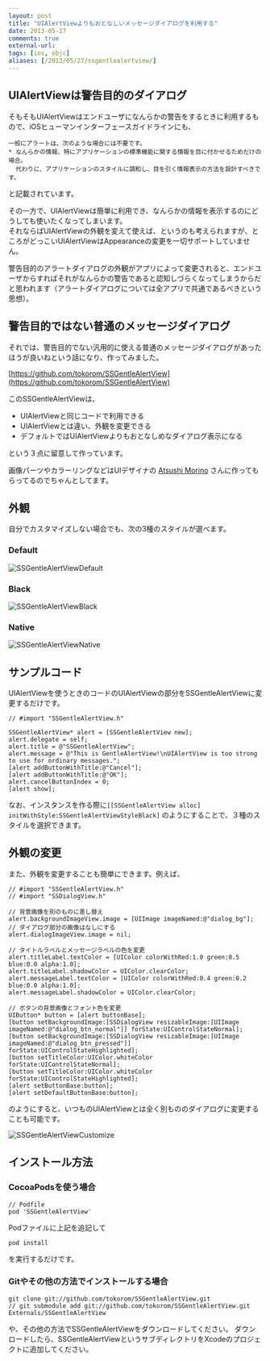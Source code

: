 ```yaml
---
layout: post
title: "UIAlertViewよりもおとなしいメッセージダイアログを利用する"
date: 2013-05-27
comments: true
external-url: 
tags: [ios, objc]
aliases: [/2013/05/27/ssgentlealertview/]
---
```


## UIAlertViewは警告目的のダイアログ

そもそもUIAlertViewはエンドユーザになんらかの警告をするときに利用するもので、iOSヒューマンインターフェースガイドラインにも、

```
一般にアラートは、次のような場合には不要です。
* なんらかの情報、特にアプリケーションの標準機能に関する情報を目に付かせるためだけの場合。
  代わりに、アプリケーションのスタイルに調和し、目を引く情報表示の方法を設計すべきです。
```

と記載されています。

その一方で、UIAlertViewは簡単に利用でき、なんらかの情報を表示するのにどうしても使いたくなってしまいます。  
それならばUIAlertViewの外観を変えて使えば、というのも考えられますが、ところがどっこいUIAlertViewはAppearanceの変更を一切サポートしていません。  

警告目的のアラートダイアログの外観がアプリによって変更されると、エンドユーザからすればそれがなんらかの警告であると認知しづらくなってしまうからだと思われます（アラートダイアログについては全アプリで共通であるべきという思想）。

## 警告目的ではない普通のメッセージダイアログ

それでは、警告目的でない汎用的に使える普通のメッセージダイアログがあったほうが良いねという話になり、作ってみました。

[https://github.com/tokorom/SSGentleAlertView](https://github.com/tokorom/SSGentleAlertView)

このSSGentleAlertViewは、

* UIAlertViewと同じコードで利用できる
* UIAlertViewとは違い、外観を変更できる
* デフォルトではUIAlertViewよりもおとなしめなダイアログ表示になる

という３点に留意して作っています。

<!-- more -->

画像パーツやカラーリングなどはUIデザイナの [Atsushi Morino](https://twitter.com/limonomori) さんに作ってもらってるのでちゃんとしてます。

## 外観

自分でカスタマイズしない場合でも、次の3種のスタイルが選べます。

### Default

![SSGentleAlertViewDefault](http://dl.dropbox.com/u/10351676/images/SSGentleAlertViewDefault.png)

### Black

![SSGentleAlertViewBlack](http://dl.dropbox.com/u/10351676/images/SSGentleAlertViewBlack.png)

### Native

![SSGentleAlertViewNative](http://dl.dropbox.com/u/10351676/images/SSGentleAlertViewNative.png)


## サンプルコード

UIAlertViewを使うときのコードのUIAlertViewの部分をSSGentleAlertViewに変更するだけです。

``` objc
// #import "SSGentleAlertView.h"

SSGentleAlertView* alert = [SSGentleAlertView new];
alert.delegate = self;
alert.title = @"SSGentleAlertView";
alert.message = @"This is GentleAlertView!\nUIAlertView is too strong to use for ordinary messages.";
[alert addButtonWithTitle:@"Cancel"];
[alert addButtonWithTitle:@"OK"];
alert.cancelButtonIndex = 0;
[alert show];
```

なお、インスタンスを作る際に`[[SSGentleAlertView alloc] initWithStyle:SSGentleAlertViewStyleBlack]` のようにすることで、３種のスタイルを選択できます。

## 外観の変更

また、外観を変更することも簡単にできます。例えば、

``` objc
// #import "SSGentleAlertView.h"
// #import "SSDialogView.h"

// 背景画像を別のものに差し替え
alert.backgroundImageView.image = [UIImage imageNamed:@"dialog_bg"];
// ダイアログ部分の画像はなしにする
alert.dialogImageView.image = nil;

// タイトルラベルとメッセージラベルの色を変更
alert.titleLabel.textColor = [UIColor colorWithRed:1.0 green:0.5 blue:0.0 alpha:1.0];
alert.titleLabel.shadowColor = UIColor.clearColor;
alert.messageLabel.textColor = [UIColor colorWithRed:0.4 green:0.2 blue:0.0 alpha:1.0];
alert.messageLabel.shadowColor = UIColor.clearColor;

// ボタンの背景画像とフォント色を変更
UIButton* button = [alert buttonBase];
[button setBackgroundImage:[SSDialogView resizableImage:[UIImage imageNamed:@"dialog_btn_normal"]] forState:UIControlStateNormal];
[button setBackgroundImage:[SSDialogView resizableImage:[UIImage imageNamed:@"dialog_btn_pressed"]] forState:UIControlStateHighlighted];
[button setTitleColor:UIColor.whiteColor forState:UIControlStateNormal];
[button setTitleColor:UIColor.whiteColor forState:UIControlStateHighlighted];
[alert setButtonBase:button];
[alert setDefaultButtonBase:button];
```

のようにすると、いつものUIAlertViewとは全く別もののダイアログに変更することも可能です。

![SSGentleAlertViewCustomize](http://dl.dropbox.com/u/10351676/images/SSGentleAlertViewCustomize.png)

## インストール方法

### CocoaPodsを使う場合

```
// Podfile
pod 'SSGentleAlertView'
```
Podファイルに上記を追記して
```
pod install
```
を実行するだけです。

### Gitやその他の方法でインストールする場合

```
git clone git://github.com/tokorom/SSGentleAlertView.git
// git submodule add git://github.com/tokorom/SSGentleAlertView.git Externals/SSGentleAlertView
```

や、その他の方法でSSGentleAlertViewをダウンロードしてください。
ダウンロードしたら、SSGentleAlertViewというサブディレクトリをXcodeのプロジェクトに追加してください。
